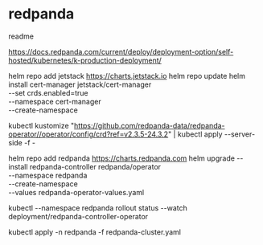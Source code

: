 # redpanda

readme

https://docs.redpanda.com/current/deploy/deployment-option/self-hosted/kubernetes/k-production-deployment/

helm repo add jetstack https://charts.jetstack.io
helm repo update
helm install cert-manager jetstack/cert-manager \
  --set crds.enabled=true \
  --namespace cert-manager  \
  --create-namespace

kubectl kustomize "https://github.com/redpanda-data/redpanda-operator//operator/config/crd?ref=v2.3.5-24.3.2" | kubectl apply --server-side -f -

helm repo add redpanda https://charts.redpanda.com
helm upgrade --install redpanda-controller redpanda/operator \
  --namespace redpanda \
  --create-namespace \
  --values redpanda-operator-values.yaml

kubectl --namespace redpanda rollout status --watch deployment/redpanda-controller-operator

kubectl apply -n redpanda -f redpanda-cluster.yaml